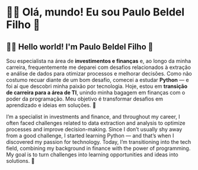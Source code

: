# 👩‍💻 Olá, mundo! Eu sou Paulo Beldel Filho 👋
## 👩‍💻 Hello world! I'm Paulo Beldel Filho 👋 

Sou especialista na área de **investimentos e finanças** e, ao longo da minha carreira, frequentemente me deparei com desafios relacionados à extração e análise de dados para otimizar processos e melhorar decisões. Como não costumo recuar diante de um bom desafio, comecei a estudar **Python** — e foi aí que descobri minha paixão por tecnologia. 
Hoje, estou em **transição de carreira para a área de TI**, unindo minha bagagem em finanças com o poder da programação.
Meu objetivo é transformar desafios em aprendizado e ideias em soluções. 🚀

I’m a specialist in investments and finance, and throughout my career, I often faced challenges related to data extraction and analysis to optimize processes and improve decision-making. 
Since I don’t usually shy away from a good challenge, I started learning Python — and that’s when I discovered my passion for technology.
Today, I’m transitioning into the tech field, combining my background in finance with the power of programming.
My goal is to turn challenges into learning opportunities and ideas into solutions. 🚀


<!--
**paulobeldel/paulobeldel** is a ✨ _special_ ✨ repository because its `README.md` (this file) appears on your GitHub profile.

Here are some ideas to get you started:

- 🔭 I’m currently working on ...
- 🌱 I’m currently learning ...
- 👯 I’m looking to collaborate on ...
- 🤔 I’m looking for help with ...
- 💬 Ask me about ...
- 📫 How to reach me: ...
- 😄 Pronouns: ...
- ⚡ Fun fact: ...
-->
